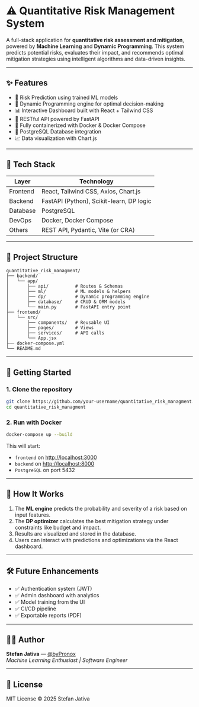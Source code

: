 
# ⚠️ Quantitative Risk Management System

A full-stack application for **quantitative risk assessment and mitigation**, powered by **Machine Learning** and **Dynamic Programming**. This system predicts potential risks, evaluates their impact, and recommends optimal mitigation strategies using intelligent algorithms and data-driven insights.

---

## ✨ Features

- 🎯 Risk Prediction using trained ML models
- 🧠 Dynamic Programming engine for optimal decision-making
- 📊 Interactive Dashboard built with React + Tailwind CSS
- 🔄 RESTful API powered by FastAPI
- 🐳 Fully containerized with Docker & Docker Compose
- 📁 PostgreSQL Database integration
- 📈 Data visualization with Chart.js

---

## 🧱 Tech Stack

| Layer        | Technology         |
|-------------|--------------------|
| Frontend    | React, Tailwind CSS, Axios, Chart.js |
| Backend     | FastAPI (Python), Scikit-learn, DP logic |
| Database    | PostgreSQL         |
| DevOps      | Docker, Docker Compose |
| Others      | REST API, Pydantic, Vite (or CRA) |

---

## 📂 Project Structure

```
quantitative_risk_managment/
├── backend/
│   └── app/
│       ├── api/          # Routes & Schemas
│       ├── ml/           # ML models & helpers
│       ├── dp/           # Dynamic programming engine
│       ├── database/     # CRUD & ORM models
│       └── main.py       # FastAPI entry point
├── frontend/
│   └── src/
│       ├── components/   # Reusable UI
│       ├── pages/        # Views
│       ├── services/     # API calls
│       └── App.jsx
├── docker-compose.yml
└── README.md
```

---

## 🚀 Getting Started

### 1. Clone the repository

```bash
git clone https://github.com/your-username/quantitative_risk_managment.git
cd quantitative_risk_managment
```

### 2. Run with Docker

```bash
docker-compose up --build
```

This will start:
- `frontend` on [http://localhost:3000](http://localhost:3000)
- `backend` on [http://localhost:8000](http://localhost:8000)
- `PostgreSQL` on port 5432

---

## 🧠 How It Works

1. The **ML engine** predicts the probability and severity of a risk based on input features.
2. The **DP optimizer** calculates the best mitigation strategy under constraints like budget and impact.
3. Results are visualized and stored in the database.
4. Users can interact with predictions and optimizations via the React dashboard.

---

## 🛠️ Future Enhancements

- ✅ Authentication system (JWT)
- ✅ Admin dashboard with analytics
- ✅ Model training from the UI
- ✅ CI/CD pipeline
- ✅ Exportable reports (PDF)

---

## 👨‍💻 Author

**Stefan Jativa** — [@byPronox](https://github.com/byPronox)  
*Machine Learning Enthusiast | Software Engineer*

---

## 📄 License

MIT License © 2025 Stefan Jativa
